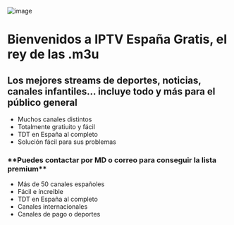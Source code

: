 ![image](https://github.com/user-attachments/assets/2a2abb97-25ff-4680-b861-342d3a7c07c2)
<h1> Bienvenidos a IPTV España Gratis, el rey de las .m3u</h1>
<h2> Los mejores streams de deportes, noticias, canales infantiles... incluye todo y más para el público general</h2>
<ul>
<li>Muchos canales distintos</li>
<li>Totalmente gratiuito y fácil</li>
<li>TDT en España al completo</li>
<li>Solución fácil para sus problemas</li>
</ul>

<h3>**Puedes contactar por MD o correo para conseguir la lista premium**</h3>
<ul>
<li>Más de 50 canales españoles</li>
<li>Fácil e íncreible</li>
<li>TDT en España al completo</li>
<li>Canales internacionales</li>
<li>Canales de pago o deportes</li>
</ul>
